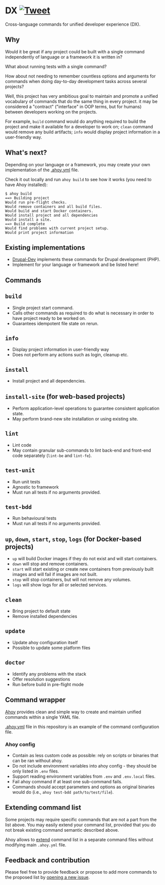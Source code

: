 # DX [![Tweet](https://img.shields.io/twitter/url/http/shields.io.svg?style=social)](https://twitter.com/intent/tweet?button_hashtag=DX&text=Cross-language+commands+for+unified+developer+experience+%28%23DX%29.&url=https://integratedexperts.github.io/dx&via=integratedexperts&hashtags=developerexperience,programming)

Cross-language commands for unified developer experience (DX).    

## Why
Would it be great if any project could be built with a single command 
independently of language or a framework it is written in?

What about running tests with a single command?

How about not needing to remember countless options and arguments for commands
when doing day-to-day development tasks across several projects?
 
Well, this project has very ambitious goal to maintain and promote a unified 
vocabulary of commands that do the same thing in every project. it may be 
considered a "contract" ("interface" in OOP terms, but for humans) between 
developers working on the projects.

For example, `build` command would do anything required to build the project 
and make it available for a developer to work on; `clean` command would remove
any build artifacts; `info` would display project information in a user-friendly 
way. 

## What's next?
Depending on your language or a framework, you may create your own 
implementation of the [.ahoy.yml](https://github.com/integratedexperts/dx/blob/master/.ahoy.yml) file.

Check it out locally and run `ahoy build` to see how it works (you need to have 
Ahoy installed):

```
$ ahoy build
==> Building project
Would run pre-flight checks.
Would remove containers and all build files.
Would build and start Docker containers.
Would install project and all dependencies
Would install a site.
==> Build complete
Would find problems with current project setup.
Would print project information
```

## Existing implementations
- [Drupal-Dev](https://drupal-dev.io) implements these commands for Drupal development (PHP).
- Implement for your language or framework and be listed here!  

## Commands

## `build`
- Single project start command.
- Calls other commands as required to do what is necessary in order to have 
  project ready to be worked on.
- Guarantees idempotent file state on rerun.

## `info`
- Display project information in user-friendly way
- Does not perform any actions such as login, cleanup etc.

## `install`
- Install project and all dependencies.

## `install-site` (for web-based projects)
- Perform application-level operations to guarantee consistent application state.
- May perform brand-new site installation or using existing site.

## `lint`
- Lint code
- May contain granular sub-commands to lint back-end and front-end code 
  separately (`lint-be` and `lint-fe`).

## `test-unit`
- Run unit tests
- Agnostic to framework
- Must run all tests if no arguments provided. 

## `test-bdd`
- Run behavioural tests
- Must run all tests if no arguments provided.

## `up`, `down`, `start`, `stop`, `logs` (for Docker-based projects) 
- `up` will build Docker images if they do not exist and will start containers.
- `down` will stop and remove containers.
- `start` will start existing or create new containers from previously built 
   images and will fail if images are not built.
- `stop` will stop containers, but will not remove any volumes.
- `logs` will show logs for all or selected services.

## `clean`
- Bring project to default state
- Remove installed dependencies  

## `update`
- Update ahoy configuration itself
- Possible to update some platform files

## `doctor`
- Identify any problems with the stack
- Offer resolution suggestions
- Run before build in pre-flight mode

## Command wrapper
[Ahoy](https://ahoy-cli.readthedocs.io/en/latest/) provides clean and simple way 
to create and maintain unified commands within a single YAML file. 

[.ahoy.yml](https://github.com/integratedexperts/dx/blob/master/.ahoy.yml) file 
in this repository is an example of the command configuration file.  

### Ahoy config
- Contain as less custom code as possible: rely on scripts or binaries that can 
  be ran without ahoy.
- Do not include environment variables into ahoy config - they should be only 
  listed in `.env` files.
- Support reading environment variables from `.env` and `.env.local` files.
- Fail ahoy command if at least one sub-command fails.
- Commands should accept parameters and options as original binaries would do 
  (i.e., `ahoy test-bdd path/to/test/file`).  
  
## Extending command list
Some projects may require specific commands that are not a part from the list 
above. You may easily extend your command list, provided that you do not break
existing command semantic described above.     

Ahoy allows to [extend](https://github.com/ahoy-cli/ahoy/wiki#importing-commands-from-other-ahoy-files)
command list in a separate command files without modifying main `.ahoy.yml` file.

## Feedback and contribution
Please feel free to provide feedback or propose to add more commands to 
the proposed list by [opening a new issue](https://github.com/integratedexperts/dx/issues/new).

